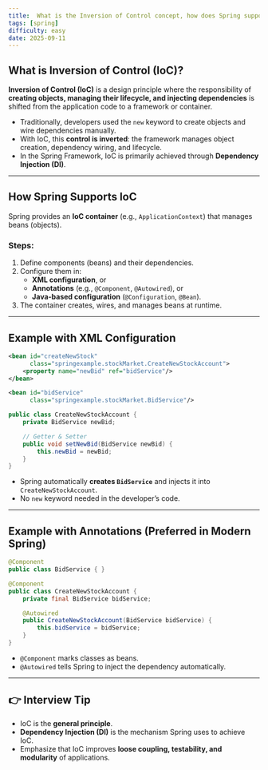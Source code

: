 ```yaml
---
title:  What is the Inversion of Control concept, how does Spring support IOC?
tags: [spring]
difficulty: easy
date: 2025-09-11
---
```


## What is Inversion of Control (IoC)?

**Inversion of Control (IoC)** is a design principle where the responsibility of **creating objects, managing their lifecycle, and injecting dependencies** is shifted from the application code to a framework or container.

- Traditionally, developers used the `new` keyword to create objects and wire dependencies manually.  
- With IoC, this **control is inverted**: the framework manages object creation, dependency wiring, and lifecycle.  
- In the Spring Framework, IoC is primarily achieved through **Dependency Injection (DI)**.

---

## How Spring Supports IoC

Spring provides an **IoC container** (e.g., `ApplicationContext`) that manages beans (objects).

### Steps:
1. Define components (beans) and their dependencies.  
2. Configure them in:
   - **XML configuration**, or
   - **Annotations** (e.g., `@Component`, `@Autowired`), or
   - **Java-based configuration** (`@Configuration`, `@Bean`).  
3. The container creates, wires, and manages beans at runtime.  

---

## Example with XML Configuration

```xml
<bean id="createNewStock"
      class="springexample.stockMarket.CreateNewStockAccount">
    <property name="newBid" ref="bidService"/>
</bean>

<bean id="bidService"
      class="springexample.stockMarket.BidService"/>
```

```java
public class CreateNewStockAccount {
    private BidService newBid;

    // Getter & Setter
    public void setNewBid(BidService newBid) {
        this.newBid = newBid;
    }
}
```

- Spring automatically **creates `BidService`** and injects it into `CreateNewStockAccount`.  
- No `new` keyword needed in the developer’s code.  

---

## Example with Annotations (Preferred in Modern Spring)

```java
@Component
public class BidService { }

@Component
public class CreateNewStockAccount {
    private final BidService bidService;

    @Autowired
    public CreateNewStockAccount(BidService bidService) {
        this.bidService = bidService;
    }
}
```

- `@Component` marks classes as beans.  
- `@Autowired` tells Spring to inject the dependency automatically.  

---

## 👉 Interview Tip

- IoC is the **general principle**.  
- **Dependency Injection (DI)** is the mechanism Spring uses to achieve IoC.  
- Emphasize that IoC improves **loose coupling, testability, and modularity** of applications.  


